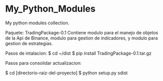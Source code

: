 # My_Python_Modules
My python modules collection.

Paquete: TradingPackage-0.1
Contiene modulo para el manejo de objetos de la Api de Binance, modulo para gestion de indicadores, y modulo para gestion de estrategias.



Pasos de intalacion:
$ cd ~/dist
$ pip install TradingPackage-0.1.tar.gz

Pasos para consolidar actualizacion:
<!-- Directorio donde se encuentra el setup.py -->
$ cd [directorio-raiz-del-proyecto]
$ python setup.py sdist
